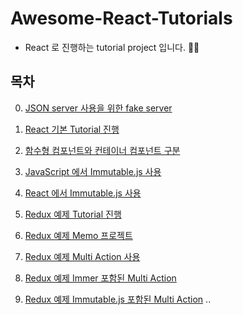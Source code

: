 # Awesome-React-Tutorials

-   React 로 진행하는 tutorial project 입니다. 👍🏻

## 목차

0. [JSON server 사용을 위한 fake server](https://github.com/Dev-JeromeBaek/awesome-dev-tutorials/tree/master/fake-server)

1. [React 기본 Tutorial 진행](https://github.com/Dev-JeromeBaek/awesome-dev-tutorials/tree/master/react-basic-tutorial)

1. [함수형 컴포넌트와 컨테이너 컴포넌트 구분](https://github.com/Dev-JeromeBaek/awesome-dev-tutorials/tree/master/react-func_container-components)

1. [JavaScript 에서 Immutable.js 사용](https://github.com/Dev-JeromeBaek/awesome-dev-tutorials/tree/master/react-immutableJS)

1. [React 에서 Immutable.js 사용](https://github.com/Dev-JeromeBaek/awesome-dev-tutorials/tree/master/react-immutability-example)

1. [Redux 예제 Tutorial 진행](JeromeBaek/awesome-dev-tutorials/tree/master/redux-counter-tutorial)

1. [Redux 예제 Memo 프로젝트](JeromeBaek/awesome-dev-tutorials/tree/master/redux-memo-project)

1. [Redux 예제 Multi Action 사용](JeromeBaek/awesome-dev-tutorials/tree/master/redux-multi-action)

1. [Redux 예제 Immer 포함된 Multi Action](JeromeBaek/awesome-dev-tutorials/tree/master/redux-multi-action-immer)

1. [Redux 예제 Immutable.js 포함된 Multi Action](JeromeBaek/awesome-dev-tutorials/tree/master/redux-multi-action-immutable)
..
